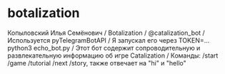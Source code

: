 # botalization
Копыловский Илья Семёнович \/
Botalization \/
@catalization_bot \/
Используется pyTelegramBotAPI \/
Я запускал его через TOKEN=... python3 echo_bot.py \/
Этот бот содержит сопроводительную и развлекательную информацию об игре Catalization \/
Команды: /start /game /tutorial /next /story, также отвечает на "hi" и "hello"
